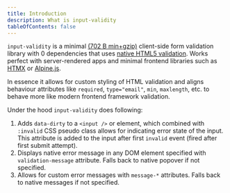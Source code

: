 ```yaml
---
title: Introduction
description: What is input-validity
tableOfContents: false
---
```


`input-validity` is a minimal [(702 B min+gzip)](https://bundlephobia.com/package/input-validity@0.1.5) client-side form validation library with 0 dependencies that uses [native HTML5 validation](https://developer.mozilla.org/en-US/docs/Web/HTML/Constraint_validation). Works perfect with server-rendered apps and minimal frontend libraries such as [HTMX](https://htmx.org/) or [Alpine.js](https://alpinejs.dev/).

In essence it allows for custom styling of HTML validation and aligns behaviour attributes like `required`, `type="email"`, `min`, `maxlength`, etc. to behave more like modern frontend framework validation.

Under the hood `input-validity` does following:

1. Adds `data-dirty` to a `<input />` or element, which combined with `:invalid` CSS pseudo class allows for indicating error state of the input. This attribute is added to the input after first `invalid` event (fired after first submit attempt).
2. Displays native error message in any DOM element specified with `validation-message` attribute. Falls back to native popover if not specified.
3. Allows for custom error messages with `message-*` attributes. Falls back to native messages if not specified.
